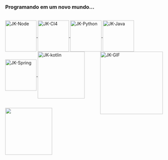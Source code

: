 ### Programando em um novo mundo...

 <div>
  <a href="https://github.com/JacksonSanti">
  
</div>
  <div style="display: inline_block"><br>
  <img align="center" alt="JK-Node" height="100" width="100" src="https://cdn.jsdelivr.net/gh/devicons/devicon@latest/icons/nodejs/nodejs-original-wordmark.svg">
   <img align="center" alt="JK-CI4" height="100" width="100" src="https://cdn.jsdelivr.net/gh/devicons/devicon@latest/icons/codeigniter/codeigniter-plain-wordmark.svg">
  <img align="center" alt="JK-Python" height="100" width="100" src="https://cdn.jsdelivr.net/gh/devicons/devicon@latest/icons/python/python-original-wordmark.svg">
    <img align="center" alt="JK-Java" height="100" width="100" src="https://cdn.jsdelivr.net/gh/devicons/devicon@latest/icons/java/java-original-wordmark.svg">
    <img align="center" alt="JK-Spring" height="100" width="100" src="https://cdn.jsdelivr.net/gh/devicons/devicon@latest/icons/spring/spring-original-wordmark.svg">
   <img align="center" alt="JK-kotlin" height="150" width="150" src="https://cdn.jsdelivr.net/gh/devicons/devicon@latest/icons/kotlin/kotlin-plain-wordmark.svg">
  <img align="right" alt="JK-GIF" height="200" width="200" src="https://media.discordapp.net/attachments/847874748394111026/956578559508480000/giphy_1.gif">
    
</div>
  
  ##

  
  <div> 
  <a href="https://www.linkedin.com/in/jacksondossantos/" target="_blank"><img width="150" src="https://img.shields.io/badge/-LinkedIn-%230077B5?style=for-the-badge&logo=linkedin&logoColor=white" target="_blank"></a> 
 
 
 
</div>
  
